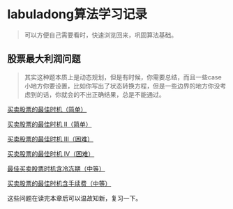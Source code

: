 #   labuladong算法学习记录

> 可以方便自己需要看时，快速浏览回来，巩固算法基础。



##   股票最大利润问题

> 其实这种题本质上是动态规划，但是有时候，你需要总结，而且一些case小地方你要设置，比如你写出了状态转换方程，但是一些边界的地方你没考虑到的话，你就会的不出正确结果，总是不能通过。



[买卖股票的最佳时机（简单）](https://leetcode-cn.com/problems/best-time-to-buy-and-sell-stock/solution/)

[买卖股票的最佳时机 II（简单）](https://leetcode-cn.com/problems/best-time-to-buy-and-sell-stock-ii/)

[买卖股票的最佳时机 III（困难）](https://leetcode-cn.com/problems/best-time-to-buy-and-sell-stock-iii/)

[买卖股票的最佳时机 IV（困难）](https://leetcode-cn.com/problems/best-time-to-buy-and-sell-stock-iv/)

[最佳买卖股票时机含冷冻期（中等）](https://leetcode-cn.com/problems/best-time-to-buy-and-sell-stock-with-cooldown/)

[买卖股票的最佳时机含手续费（中等）](https://leetcode-cn.com/problems/best-time-to-buy-and-sell-stock-with-transaction-fee/)



这些问题在读完本章后可以温故知新，复习一下。



